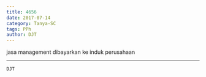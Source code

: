 ```yaml
---
title: 4656
date: 2017-07-14
category: Tanya-SC
tags: PPh
author: DJT
---
```


jasa management dibayarkan ke induk perusahaan

---



`DJT`
